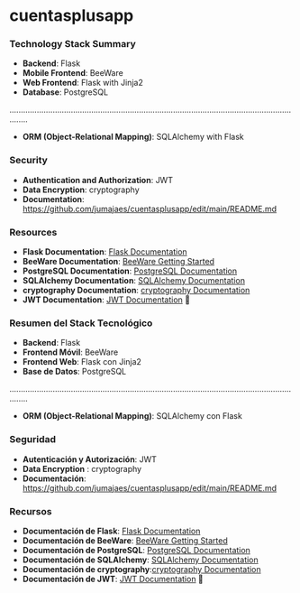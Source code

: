 # cuentasplusapp

### Technology Stack Summary
- **Backend**: Flask
- **Mobile Frontend**: BeeWare
- **Web Frontend**: Flask with Jinja2
- **Database**: PostgreSQL

....................................................................................................................................
- **ORM (Object-Relational Mapping)**: SQLAlchemy with Flask
### Security
- **Authentication and Authorization**: JWT
- **Data Encryption**: cryptography
- **Documentation**: https://github.com/jumajaes/cuentasplusapp/edit/main/README.md

### Resources
- **Flask Documentation**: [Flask Documentation](https://flask.palletsprojects.com/)
- **BeeWare Documentation**: [BeeWare Getting Started](https://beeware.org/getting-started/)
- **PostgreSQL Documentation**: [PostgreSQL Documentation](https://www.postgresql.org/docs/)
- **SQLAlchemy Documentation**: [SQLAlchemy Documentation](https://docs.sqlalchemy.org/)
- **cryptography Documentation**: [cryptography Documentation](https://cryptography.io/en/latest/)
- **JWT Documentation**: [JWT Documentation](https://jwt.io/)
🚀
### Resumen del Stack Tecnológico
- **Backend**: Flask
- **Frontend Móvil**: BeeWare
- **Frontend Web**: Flask con Jinja2
- **Base de Datos**: PostgreSQL

....................................................................................................................................
- **ORM (Object-Relational Mapping)**:  SQLAlchemy con Flask
### Seguridad
- **Autenticación y Autorización**: JWT 
- **Data Encryption** : cryptography
- **Documentación**: https://github.com/jumajaes/cuentasplusapp/edit/main/README.md

### Recursos
- **Documentación de Flask**: [Flask Documentation](https://flask.palletsprojects.com/)
- **Documentación de BeeWare**: [BeeWare Getting Started](https://beeware.org/getting-started/)
- **Documentación de PostgreSQL**: [PostgreSQL Documentation](https://www.postgresql.org/docs/)
- **Documentación de SQLAlchemy**: [SQLAlchemy Documentation](https://docs.sqlalchemy.org/)
- **Documentación de cryptography**:[cryptography Documentation](https://cryptography.io/en/latest/)
- **Documentación de JWT**: [JWT Documentation](https://jwt.io/)
🚀
